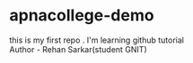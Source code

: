 # apnacollege-demo
this is my first repo . I'm learning github tutorial
</br>
Author - Rehan Sarkar(student GNIT)